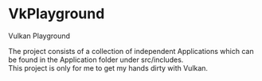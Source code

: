 # VkPlayground
Vulkan Playground  
  
The project consists of a collection of independent Applications which can be found in the Application folder under src/includes.  
This project is only for me to get my hands dirty with Vulkan.  
